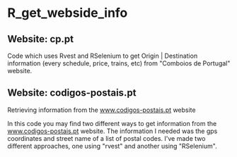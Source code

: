# R_get_webside_info

## Website: cp.pt

Code which uses Rvest and RSelenium to get Origin | Destination information (every schedule, price, trains, etc) from "Comboios de Portugal" website.

## Website: codigos-postais.pt

Retrieving information from the www.codigos-postais.pt website

In this code you may find two different ways to get information from the www.codigos-postais.pt website. The information I needed was the gps coordinates and street name of a list of postal codes. I've made two different approaches, one using "rvest" and another using "RSelenium".
